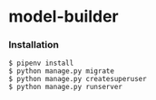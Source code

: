 # model-builder

### Installation


```
$ pipenv install
$ python manage.py migrate
$ python manage.py createsuperuser
$ python manage.py runserver
```
